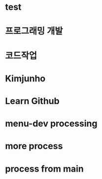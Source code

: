 # test
# 프로그래밍 개발
# 코드작업

# Kimjunho
# Learn Github

# menu-dev processing
# more process
# process from main